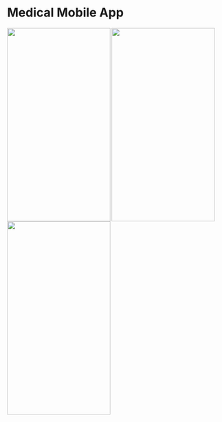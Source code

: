 # Medical Mobile App


<img src="assets/icon/onboarding.png" align="left" height="450" width="240" >
<img src="assets/icon/homescreen.png" align="left" height="450" width="240" >
<img src="assets/icon/detailscreen.png" align="left" height="450" width="240" >

